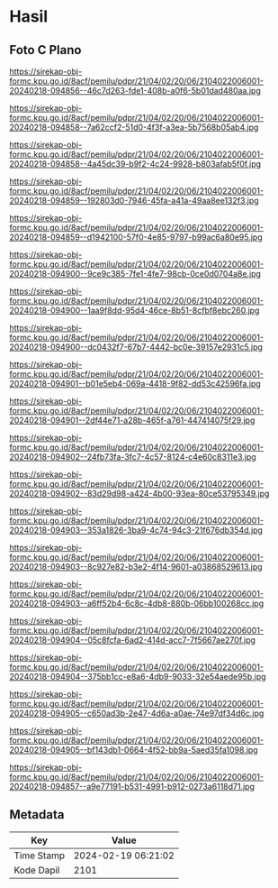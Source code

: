 # Hasil

## Foto C Plano

https://sirekap-obj-formc.kpu.go.id/8acf/pemilu/pdpr/21/04/02/20/06/2104022006001-20240218-094856--46c7d263-fde1-408b-a0f6-5b01dad480aa.jpg

https://sirekap-obj-formc.kpu.go.id/8acf/pemilu/pdpr/21/04/02/20/06/2104022006001-20240218-094858--7a62ccf2-51d0-4f3f-a3ea-5b7568b05ab4.jpg

https://sirekap-obj-formc.kpu.go.id/8acf/pemilu/pdpr/21/04/02/20/06/2104022006001-20240218-094858--4a45dc39-b9f2-4c24-9928-b803afab5f0f.jpg

https://sirekap-obj-formc.kpu.go.id/8acf/pemilu/pdpr/21/04/02/20/06/2104022006001-20240218-094859--192803d0-7946-45fa-a41a-49aa8ee132f3.jpg

https://sirekap-obj-formc.kpu.go.id/8acf/pemilu/pdpr/21/04/02/20/06/2104022006001-20240218-094859--d1942100-57f0-4e85-9797-b99ac6a80e95.jpg

https://sirekap-obj-formc.kpu.go.id/8acf/pemilu/pdpr/21/04/02/20/06/2104022006001-20240218-094900--9ce9c385-7fe1-4fe7-98cb-0ce0d0704a8e.jpg

https://sirekap-obj-formc.kpu.go.id/8acf/pemilu/pdpr/21/04/02/20/06/2104022006001-20240218-094900--1aa9f8dd-95d4-46ce-8b51-8cfbf8ebc260.jpg

https://sirekap-obj-formc.kpu.go.id/8acf/pemilu/pdpr/21/04/02/20/06/2104022006001-20240218-094900--dc0432f7-67b7-4442-bc0e-39157e2931c5.jpg

https://sirekap-obj-formc.kpu.go.id/8acf/pemilu/pdpr/21/04/02/20/06/2104022006001-20240218-094901--b01e5eb4-069a-4418-9f82-dd53c42596fa.jpg

https://sirekap-obj-formc.kpu.go.id/8acf/pemilu/pdpr/21/04/02/20/06/2104022006001-20240218-094901--2df44e71-a28b-465f-a761-447414075f29.jpg

https://sirekap-obj-formc.kpu.go.id/8acf/pemilu/pdpr/21/04/02/20/06/2104022006001-20240218-094902--24fb73fa-3fc7-4c57-8124-c4e60c8311e3.jpg

https://sirekap-obj-formc.kpu.go.id/8acf/pemilu/pdpr/21/04/02/20/06/2104022006001-20240218-094902--83d29d98-a424-4b00-93ea-80ce53795349.jpg

https://sirekap-obj-formc.kpu.go.id/8acf/pemilu/pdpr/21/04/02/20/06/2104022006001-20240218-094903--353a1826-3ba9-4c74-94c3-21f676db354d.jpg

https://sirekap-obj-formc.kpu.go.id/8acf/pemilu/pdpr/21/04/02/20/06/2104022006001-20240218-094903--8c927e82-b3e2-4f14-9601-a03868529613.jpg

https://sirekap-obj-formc.kpu.go.id/8acf/pemilu/pdpr/21/04/02/20/06/2104022006001-20240218-094903--a6ff52b4-6c8c-4db8-880b-06bb100268cc.jpg

https://sirekap-obj-formc.kpu.go.id/8acf/pemilu/pdpr/21/04/02/20/06/2104022006001-20240218-094904--05c8fcfa-6ad2-414d-acc7-7f5667ae270f.jpg

https://sirekap-obj-formc.kpu.go.id/8acf/pemilu/pdpr/21/04/02/20/06/2104022006001-20240218-094904--375bb1cc-e8a6-4db9-9033-32e54aede95b.jpg

https://sirekap-obj-formc.kpu.go.id/8acf/pemilu/pdpr/21/04/02/20/06/2104022006001-20240218-094905--c650ad3b-2e47-4d6a-a0ae-74e97df34d6c.jpg

https://sirekap-obj-formc.kpu.go.id/8acf/pemilu/pdpr/21/04/02/20/06/2104022006001-20240218-094905--bf143db1-0664-4f52-bb9a-5aed35fa1098.jpg

https://sirekap-obj-formc.kpu.go.id/8acf/pemilu/pdpr/21/04/02/20/06/2104022006001-20240218-094857--a9e77191-b531-4991-b912-0273a6118d71.jpg


## Metadata

| Key        | Value               |
| ---------- | ------------------- |
| Time Stamp | 2024-02-19 06:21:02 |
| Kode Dapil | 2101                |



